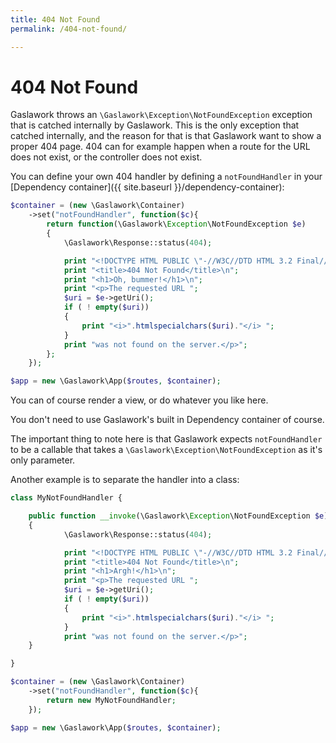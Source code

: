 ```yaml
---
title: 404 Not Found
permalink: /404-not-found/

---
```

# 404 Not Found

Gaslawork throws an `\Gaslawork\Exception\NotFoundException` exception that is catched internally by Gaslawork. This is the only exception that catched internally, and the reason for that is that Gaslawork want to show a proper 404 page. 404 can for example happen when a route for the URL does not exist, or the controller does not exist.

You can define your own 404 handler by defining a `notFoundHandler` in your [Dependency container]({{ site.baseurl }}/dependency-container):

```php
$container = (new \Gaslawork\Container)
    ->set("notFoundHandler", function($c){
        return function(\Gaslawork\Exception\NotFoundException $e)
        {
            \Gaslawork\Response::status(404);

            print "<!DOCTYPE HTML PUBLIC \"-//W3C//DTD HTML 3.2 Final//EN\">\n";
            print "<title>404 Not Found</title>\n";
            print "<h1>Oh, bummer!</h1>\n";
            print "<p>The requested URL ";
            $uri = $e->getUri();
            if ( ! empty($uri))
            {
                print "<i>".htmlspecialchars($uri)."</i> ";
            }
            print "was not found on the server.</p>";    
        };
    });

$app = new \Gaslawork\App($routes, $container);
```

You can of course render a view, or do whatever you like here. 

You don't need to use Gaslawork's built in Dependency container of course. 

The important thing to note here is that Gaslawork expects `notFoundHandler` to be a callable that takes a `\Gaslawork\Exception\NotFoundException` as it's only parameter.

Another example is to separate the handler into a class:

```php
class MyNotFoundHandler {

	public function __invoke(\Gaslawork\Exception\NotFoundException $e)
	{
            \Gaslawork\Response::status(404);

            print "<!DOCTYPE HTML PUBLIC \"-//W3C//DTD HTML 3.2 Final//EN\">\n";
            print "<title>404 Not Found</title>\n";
            print "<h1>Argh!</h1>\n";
            print "<p>The requested URL ";
            $uri = $e->getUri();
            if ( ! empty($uri))
            {
                print "<i>".htmlspecialchars($uri)."</i> ";
            }
            print "was not found on the server.</p>";
	}

}
```

```php
$container = (new \Gaslawork\Container)
    ->set("notFoundHandler", function($c){
        return new MyNotFoundHandler;
    });

$app = new \Gaslawork\App($routes, $container);
```

